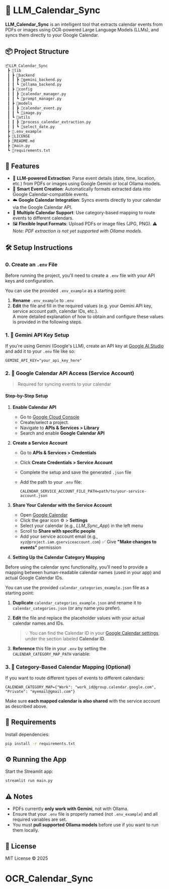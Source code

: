 # 🧠 LLM_Calendar_Sync

**LLM_Calendar_Sync** is an intelligent tool that extracts calendar events from PDFs or images using OCR-powered Large Language Models (LLMs), and syncs them directly to your Google Calendar.

## 📦 Project Structure

```bash
📦LLM_Calendar_Sync
 ┣ 📂lib
 ┃ ┣ 📂backend
 ┃ ┃ ┣ 📜gemini_backend.py
 ┃ ┃ ┗ 📜ollama_backend.py
 ┃ ┣ 📂config
 ┃ ┃ ┣ 📜calendar_manager.py
 ┃ ┃ ┗ 📜prompt_manager.py
 ┃ ┣ 📂models
 ┃ ┃ ┣ 📜calendar_event.py
 ┃ ┃ ┗ 📜image.py
 ┃ ┗ 📂utils
 ┃ ┃ ┣ 📜process_calendar_extraction.py
 ┃ ┃ ┗ 📜select_date.py
 ┣ 📜.env_example
 ┣ 📜LICENSE
 ┣ 📜README.md
 ┣ 📜main.py
 ┗ 📜requirements.txt
```

## 🚀 Features

* 🧠 **LLM-powered Extraction**: Parse event details (date, time, location, etc.) from PDFs or images using Google Gemini or local Ollama models.
* 📅 **Smart Event Creation**: Automatically formats extracted data into Google Calendar-compatible events.
* ☁️ **Google Calendar Integration**: Syncs events directly to your calendar via the Google Calendar API.
* 🔁 **Multiple Calendar Support**: Use category-based mapping to route events to different calendars.
* 🖼️ **Flexible Input Formats**: Upload PDFs or image files (JPG, PNG).
  ⚠️ *Note: PDF extraction is not yet supported with Ollama models.*

## 🛠️ Setup Instructions

### 0. Create an `.env` File

Before running the project, you'll need to create a `.env` file with your API keys and configuration.

You can use the provided `.env_example` as a starting point:

1. **Rename** `.env_example` to `.env`
2. **Edit** the file and fill in the required values (e.g. your Gemini API key, service account path, calendar IDs, etc.).  
   A more detailed explanation of how to obtain and configure these values is provided in the following steps.

### 1. 🔐 Gemini API Key Setup

If you're using Gemini (Google's LLM), create an API key at [Google AI Studio](https://makersuite.google.com/app/apikey) and add it to your `.env` file like so:

```env
GEMINI_API_KEY="your_api_key_here"
```

### 2. 📅 Google Calendar API Access (Service Account)

> Required for syncing events to your calendar

#### Step-by-Step Setup

1. **Enable Calendar API**

   * Go to [Google Cloud Console](https://console.cloud.google.com/)
   * Create/select a project.
   * Navigate to **APIs & Services > Library**
   * Search and enable **Google Calendar API**

2. **Create a Service Account**

   * Go to **APIs & Services > Credentials**
   * Click **Create Credentials > Service Account**
   * Complete the setup and save the generated `.json` file
   * Add the path to your `.env` file:

     ```env
     CALENDAR_SERVICE_ACCOUNT_FILE_PATH=path/to/your-service-account.json
     ```

3. **Share Your Calendar with the Service Account**

   * Open [Google Calendar](https://calendar.google.com/)
   * Click the gear icon ⚙️ > **Settings**
   * Select your calendar (e.g., *LLM\_Sync\_App*) in the left menu
   * Scroll to **Share with specific people**
   * Add your service account email (e.g., `xyz@project.iam.gserviceaccount.com`)
     ✅ Give **"Make changes to events"** permission

4. **Setting Up the Calendar Category Mapping**

Before using the calendar sync functionality, you’ll need to provide a mapping between human-readable calendar names (used in your app) and actual Google Calendar IDs.

You can use the provided `calendar_categories_example.json` file as a starting point:

1. **Duplicate** `calendar_categories_example.json` and rename it to `calendar_categories.json` (or any name you prefer).
2. **Edit** the file and replace the placeholder values with your actual calendar names and IDs.
   >💡 You can find the Calendar ID in your [Google Calendar settings](https://calendar.google.com/calendar/u/0/r/settings), under the section labeled **Calendar ID**.

3. **Reference** this file in your `.env` by setting the `CALENDAR_CATEGORY_MAP_PATH` variable:

### 3. 🔄 Category-Based Calendar Mapping (Optional)

If you want to route different types of events to different calendars:

```env
CALENDAR_CATEGORY_MAP={"Work": "work_id@group.calendar.google.com", "Private": "myemail@gmail.com"}
```

Make sure **each mapped calendar is also shared** with the service account as described above.

## 🧪 Requirements

Install dependencies:

```bash
pip install -r requirements.txt
```

## ⚙️ Running the App

Start the Streamlit app:

```bash
streamlit run main.py
```

## ⚠️ Notes

* PDFs currently **only work with Gemini**, not with Ollama.
* Ensure that your `.env` file is properly named (not `.env_example`) and all required variables are set.
* You must **pull supported Ollama models** before use if you want to run them locally.

## 📝 License

MIT License © 2025
# OCR_Calendar_Sync
